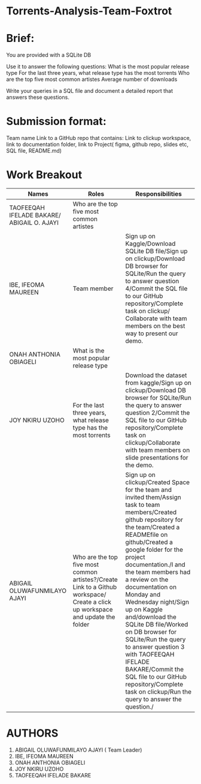 # Torrents-Analysis-Team-Foxtrot

# Brief: 
You are provided with a SQLite DB 

Use it to answer the following questions:
What is the most popular release type
For the last three years, what release type has the most torrents
Who are the top five most common artistes
Average number of downloads

Write your queries in a SQL file and document a detailed report that answers these questions.

# Submission format:
Team name
Link to a GitHub repo that contains:
Link to clickup workspace, link to documentation folder, link to Project( figma, github repo, slides etc, SQL file, README.md)

# Work Breakout
Names| Roles | Responsibilities
-----|-------|-----------------
TAOFEEQAH  IFELADE BAKARE/ ABIGAIL O. AJAYI | Who are the top five most common artistes |
IBE, IFEOMA MAUREEN | Team member | Sign up on Kaggle/Download SQLite DB file/Sign up on clickup/Download DB browser for SQLite/Run the query to answer question 4/Commit the SQL file to our GitHub repository/Complete task on clickup/ Collaborate with team members on the best way to present our demo.
ONAH ANTHONIA OBIAGELI | What is the most popular release type|
JOY NKIRU UZOHO | For the last three years, what release type has the most torrents | Download the dataset from kaggle/Sign up on clickup/Download DB browser for SQLite/Run the query to answer question 2/Commit the SQL file to our GitHub repository/Complete task on clickup/Collaborate with team members on slide presentations for the demo.
ABIGAIL OLUWAFUNMILAYO AJAYI | Who are the top five most common artistes?/Create Link to a Github workspace/ Create a click up workspace and update the folder | Sign up on clickup/Created Space for the team and invited them/Assign task to team members/Created  github repository for the team/Created a READMEfile on github/Created a google folder for the project documentation./I and the team members had a review on the documentation on Monday and Wednesday night/Sign up on Kaggle and/download the SQLite DB file/Worked on DB browser for SQLite/Run the query to answer question 3 with TAOFEEQAH IFELADE BAKARE/Commit the SQL file to our GitHub repository/Complete task on clickup/Run the query to answer the question./

# AUTHORS
1. ABIGAIL OLUWAFUNMILAYO AJAYI ( Team Leader)
2. IBE, IFEOMA MAUREEN 
3. ONAH ANTHONIA OBIAGELI
4. JOY NKIRU UZOHO 
5. TAOFEEQAH IFELADE BAKARE